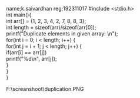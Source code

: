name;k.saivardhan
reg;192311017
#include <stdio.h>    
int main(){         
    int arr[] = {1, 2, 3, 4, 2, 7, 8, 8, 3};         
    int length = sizeof(arr)/sizeof(arr[0]);    
    printf("Duplicate elements in given array: \n");       
    for(int i = 0; i < length; i++) {    
        for(int j = i + 1; j < length; j++) {    
            if(arr[i] == arr[j])    
                printf("%d\n", arr[j]);    
        }    
    }        
}  


F:\screanshoot\duplication.PNG
